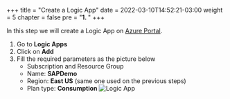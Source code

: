 +++
title = "Create a Logic App"
date = 2022-03-10T14:52:21-03:00
weight = 5
chapter = false
pre = "<b>1. </b>"
+++

In this step we will create a Logic App on [Azure Portal](https://portal.azure.com). 

1. Go to **Logic Apps** 
2. Click on **Add**
3. Fill the required parameters as the picture below
    - Subscription and Resource Group
    - Name: **SAPDemo** 
    - Region: **East US** (same one used on the previous steps)
    - Plan type: **Consumption** 
![Logic App](/images/logicapp01.png?height=500px)


